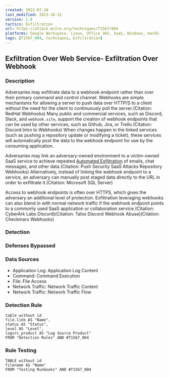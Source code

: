 ```yaml
---
created: 2023-07-20
last_modified: 2023-10-12
version: 1.0
tactics: Exfiltration
url: https://attack.mitre.org/techniques/T1567/004
platforms: Google Workspace, Linux, Office 365, SaaS, Windows, macOS
tags: [T1567_004, techniques, Exfiltration]
---
```


## Exfiltration Over Web Service- Exfiltration Over Webhook

### Description

Adversaries may exfiltrate data to a webhook endpoint rather than over their primary command and control channel. Webhooks are simple mechanisms for allowing a server to push data over HTTP/S to a client without the need for the client to continuously poll the server.(Citation: RedHat Webhooks) Many public and commercial services, such as Discord, Slack, and `webhook.site`, support the creation of webhook endpoints that can be used by other services, such as Github, Jira, or Trello.(Citation: Discord Intro to Webhooks) When changes happen in the linked services (such as pushing a repository update or modifying a ticket), these services will automatically post the data to the webhook endpoint for use by the consuming application. 

Adversaries may link an adversary-owned environment to a victim-owned SaaS service to achieve repeated [Automated Exfiltration](https://attack.mitre.org/techniques/T1020) of emails, chat messages, and other data.(Citation: Push Security SaaS Attacks Repository Webhooks) Alternatively, instead of linking the webhook endpoint to a service, an adversary can manually post staged data directly to the URL in order to exfiltrate it.(Citation: Microsoft SQL Server)

Access to webhook endpoints is often over HTTPS, which gives the adversary an additional level of protection. Exfiltration leveraging webhooks can also blend in with normal network traffic if the webhook endpoint points to a commonly used SaaS application or collaboration service.(Citation: CyberArk Labs Discord)(Citation: Talos Discord Webhook Abuse)(Citation: Checkmarx Webhooks)

### Detection



### Defenses Bypassed



### Data Sources

  - Application Log: Application Log Content
  -  Command: Command Execution
  -  File: File Access
  -  Network Traffic: Network Traffic Content
  -  Network Traffic: Network Traffic Flow
### Detection Rule

```dataview
table without id
file.link AS "Name",
status AS "Status",
level AS "Level",
logsrc_product AS "Log Source Product"
FROM "Detection Rules" AND #T1567_004
```

### Rule Testing

```dataview
TABLE without id
filename AS "Name"
FROM "Testing Runbooks" AND #T1567_004
```
